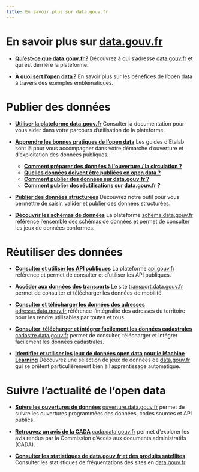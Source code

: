 ```yaml
---
title: En savoir plus sur data.gouv.fr
---
```


# En savoir plus sur [data.gouv.fr](http://data.gouv.fr/)

- **[Qu’est-ce que data.gouv.fr ?](https://www.data.gouv.fr/fr/pages/about/a-propos/)**
  Découvrez à qui s’adresse [data.gouv.fr](http://data.gouv.fr/) et qui est derrière la plateforme.

- **[À quoi sert l’open data ?](https://www.data.gouv.fr/fr/pages/about/opendata/)**
  En savoir plus sur les bénéfices de l’open data à travers des exemples emblématiques.

# **Publier des données**
- **[Utiliser la plateforme data.gouv.fr](https://doc.data.gouv.fr/)**
  Consulter la documentation pour vous aider dans votre parcours d’utilisation de la plateforme.

- **[Apprendre les bonnes pratiques de l’open data](https://guides.etalab.gouv.fr/)**
  Les guides d’Etalab sont là pour vous accompagner dans votre démarche d’ouverture et d’exploitation des données publiques.
    - **[Comment préparer des données à l'ouverture / la circulation ?](https://guides.etalab.gouv.fr/qualite/)**
    - **[Quelles données doivent être publiées en open data ?](https://guides.etalab.gouv.fr/juridique/)**
    - **[Comment publier des données sur data.gouv.fr ?](https://guides.etalab.gouv.fr/data.gouv.fr/)**
    - **[Comment publier des réutilisations sur data.gouv.fr ?](https://guides.etalab.gouv.fr/reutilisation/)**

- **[Publier des données structurées](https://publier.etalab.studio/)**
  Découvrez notre outil pour vous permettre de saisir, valider et publier des données structurées.

- **[Découvrir les schémas de données](http://schema.data.gouv.fr/)**
  La plateforme [schema.data.gouv.fr](http://schema.data.gouv.fr/) référence l’ensemble des schémas de données et permet de consulter les jeux de données conformes.

# **Réutiliser des données**

- **[Consulter et utiliser les API publiques](https://api.gouv.fr/)**
  La plateforme [api.gouv.fr](http://api.gouv.fr/) référence et permet de consulter et d’utiliser les API publiques.

- **[Accéder aux données des transports](https://transport.data.gouv.fr/)**
  Le site [transport.data.gouv.fr](http://transport.data.gouv.fr/) permet de consulter et télécharger les données de mobilité.

- **[Consulter et télécharger les données des adresses](https://adresse.data.gouv.fr/)**
  [adresse.data.gouv.fr](https://adresse.data.gouv.fr/) référence l’intégralité des adresses du territoire pour les rendre utilisables par toutes et tous.

- **[Consulter, télécharger et intégrer facilement les données cadastrales](https://cadastre.data.gouv.fr/)**
  [cadastre.data.gouv.fr](https://cadastre.data.gouv.fr/) permet de consulter, télécharger et intégrer facilement les données cadastrales.

- **[Identifier et utiliser les jeux de données open data pour le Machine Learning](https://datascience.etalab.studio/dgml/)**
  Découvrez une sélection de jeux de données de [data.gouv.fr](http://data.gouv.fr/) qui se prêtent particulièrement bien à l’apprentissage automatique.

# **Suivre l’actualité de l’open data**

- **[Suivre les ouvertures de données](https://ouverture.data.gouv.fr/)**
  [ouverture.data.gouv.fr](http://ouverture.data.gouv.fr/) permet de suivre les ouvertures programmées des données, codes sources et API publics.

- **[Retrouvez un avis de la CADA](https://cada.data.gouv.fr/)**
  [cada.data.gouv.fr](https://cada.data.gouv.fr/) permet d’explorer les avis rendus par la Commission d’Accès aux documents administratifs (CADA).

- **[Consulter les statistiques de data.gouv.fr et des produits satellites](https://stats.data.gouv.fr/index.php?module=CoreHome&action=index&idSite=109&period=range&date=previous30#?idSite=109&period=range&date=previous30&segment=&category=Dashboard_Dashboard&subcategory=1)**
  Consulter les statistiques de fréquentations des sites en [data.gouv.fr](http://data.gouv.fr/).

